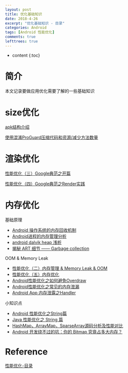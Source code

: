 ```yaml
---
layout: post
title: 优化基础知识
date: 2018-4-26
excerpt: "优化基础知识 - 目录"
categories: Android
tags: [Android 性能优化]
comments: true
lefttrees: true
---
```


* content
{:toc}



# 简介

本文记录要做应用优化需要了解的一些基础知识

# size优化

[apk结构介绍](https://www.aliyun.com/jiaocheng/19335.html)

[使用混淆ProGuard压缩代码和资源/减少方法数量](https://blog.csdn.net/ocean20/article/details/67634130)

# 渲染优化

[性能优化（三）Google典范之开篇](http://vivianking6855.github.io/2017/03/13/Android-optimization-3-Google-Publish/)

[性能优化（四）Google典范之Render实践](http://vivianking6855.github.io/2017/03/14/Android-optimization-4-Google-Publish-Render/)

# 内存优化

基础原理

- [Android 操作系统的内存回收机制](https://www.ibm.com/developerworks/cn/opensource/os-cn-android-mmry-rcycl/ )
- [Android进程的内存管理分析](http://blog.csdn.net/gemmem/article/details/8920039 )
- [android dalvik heap 浅析](http://blog.csdn.net/cqupt_chen/article/details/11068129) 
- [揭秘 ART 细节 —— Garbage collection](http://www.cnblogs.com/jinkeep/p/3818180.html)

OOM & Memory Leak

- [性能优化（二）内存管理 & Memory Leak & OOM](http://vivianking6855.github.io/2017/02/27/Android-optimization-2-OOM/)
- [性能优化（五）内存优化](http://vivianking6855.github.io/2018/03/05/Android-optimization-5-Memory/)
- [Android性能优化之如何避免Overdraw](https://www.jianshu.com/p/145fc61011cd) 
- [Android性能优化之常见的内存泄漏](http://blog.csdn.net/u010687392/article/details/49909477) 
- [Android App 内存泄露之Handler](http://blog.csdn.net/zhuanglonghai/article/details/38233069) 

小知识点

- [Android 性能优化之String篇](http://blog.csdn.net/vfush/article/details/53038437) 
- [Java 性能优化之 String 篇](https://www.ibm.com/developerworks/cn/java/j-lo-optmizestring/)
- [HashMap，ArrayMap，SparseArray源码分析及性能对比](http://www.jianshu.com/p/7b9a1b386265) 
- [Android 开发绕不过的坑：你的 Bitmap 究竟占多大内存？](https://mp.weixin.qq.com/s?__biz=MzA3NTYzODYzMg==&mid=403263974&idx=1&sn=b0315addbc47f3c38e65d9c633a12cd6&scene=21#wechat_redirect)

# Reference

[性能优化-目录](http://vivianking6855.github.io/2018/01/24/Android-optimization-index/)

